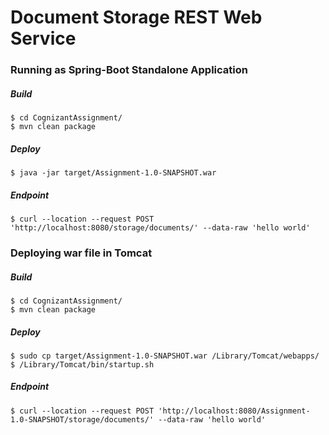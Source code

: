 # Document Storage REST Web Service

### Running as Spring-Boot Standalone Application 
##### Build
```
$ cd CognizantAssignment/
$ mvn clean package
```
##### Deploy
```
$ java -jar target/Assignment-1.0-SNAPSHOT.war
```
##### Endpoint
```
$ curl --location --request POST 'http://localhost:8080/storage/documents/' --data-raw 'hello world'
```

### Deploying war file in Tomcat
##### Build
```
$ cd CognizantAssignment/
$ mvn clean package
```
##### Deploy
```
$ sudo cp target/Assignment-1.0-SNAPSHOT.war /Library/Tomcat/webapps/
$ /Library/Tomcat/bin/startup.sh
```
##### Endpoint
```
$ curl --location --request POST 'http://localhost:8080/Assignment-1.0-SNAPSHOT/storage/documents/' --data-raw 'hello world'
```
